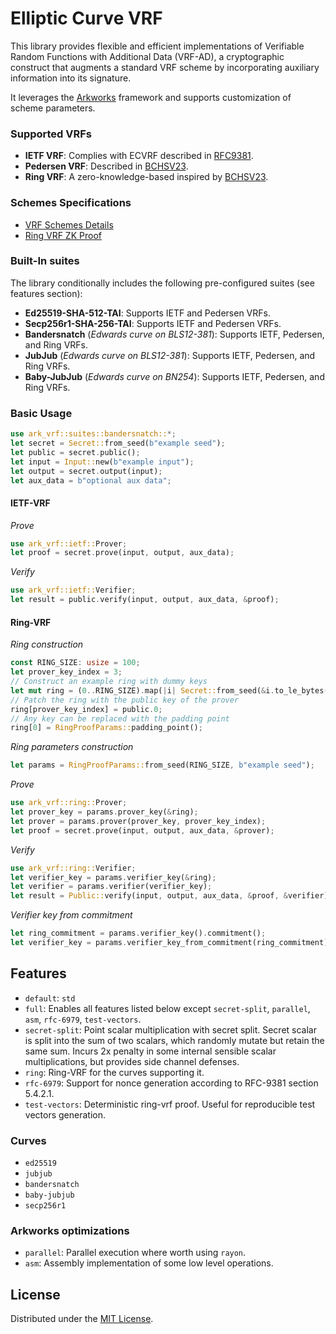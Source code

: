 # Elliptic Curve VRF

This library provides flexible and efficient implementations of Verifiable
Random Functions with Additional Data (VRF-AD), a cryptographic construct
that augments a standard VRF scheme by incorporating auxiliary information
into its signature.

It leverages the [Arkworks](https://github.com/arkworks-rs) framework and
supports customization of scheme parameters.

### Supported VRFs

- **IETF VRF**: Complies with ECVRF described in [RFC9381](https://datatracker.ietf.org/doc/rfc9381).
- **Pedersen VRF**: Described in [BCHSV23](https://eprint.iacr.org/2023/002).
- **Ring VRF**: A zero-knowledge-based inspired by [BCHSV23](https://eprint.iacr.org/2023/002).

### Schemes Specifications

- [VRF Schemes Details](https://github.com/davxy/bandersnatch-vrfs-spec)
- [Ring VRF ZK Proof](https://github.com/davxy/ring-proof-spec)

### Built-In suites

The library conditionally includes the following pre-configured suites (see features section):

- **Ed25519-SHA-512-TAI**: Supports IETF and Pedersen VRFs.
- **Secp256r1-SHA-256-TAI**: Supports IETF and Pedersen VRFs.
- **Bandersnatch** (_Edwards curve on BLS12-381_): Supports IETF, Pedersen, and Ring VRFs.
- **JubJub** (_Edwards curve on BLS12-381_): Supports IETF, Pedersen, and Ring VRFs.
- **Baby-JubJub** (_Edwards curve on BN254_): Supports IETF, Pedersen, and Ring VRFs.

### Basic Usage

```rust
use ark_vrf::suites::bandersnatch::*;
let secret = Secret::from_seed(b"example seed");
let public = secret.public();
let input = Input::new(b"example input");
let output = secret.output(input);
let aux_data = b"optional aux data";
```
#### IETF-VRF

_Prove_
```rust
use ark_vrf::ietf::Prover;
let proof = secret.prove(input, output, aux_data);
```

_Verify_
```rust
use ark_vrf::ietf::Verifier;
let result = public.verify(input, output, aux_data, &proof);
```

#### Ring-VRF

_Ring construction_
```rust
const RING_SIZE: usize = 100;
let prover_key_index = 3;
// Construct an example ring with dummy keys
let mut ring = (0..RING_SIZE).map(|i| Secret::from_seed(&i.to_le_bytes()).public().0).collect();
// Patch the ring with the public key of the prover
ring[prover_key_index] = public.0;
// Any key can be replaced with the padding point
ring[0] = RingProofParams::padding_point();
```

_Ring parameters construction_
```rust
let params = RingProofParams::from_seed(RING_SIZE, b"example seed");
```

_Prove_
```rust
use ark_vrf::ring::Prover;
let prover_key = params.prover_key(&ring);
let prover = params.prover(prover_key, prover_key_index);
let proof = secret.prove(input, output, aux_data, &prover);
```

_Verify_
```rust
use ark_vrf::ring::Verifier;
let verifier_key = params.verifier_key(&ring);
let verifier = params.verifier(verifier_key);
let result = Public::verify(input, output, aux_data, &proof, &verifier);
```

_Verifier key from commitment_
```rust
let ring_commitment = params.verifier_key().commitment();
let verifier_key = params.verifier_key_from_commitment(ring_commitment);
```

## Features

- `default`: `std`
- `full`: Enables all features listed below except `secret-split`, `parallel`, `asm`, `rfc-6979`, `test-vectors`.
- `secret-split`: Point scalar multiplication with secret split. Secret scalar is split into the sum
   of two scalars, which randomly mutate but retain the same sum. Incurs 2x penalty in some internal
   sensible scalar multiplications, but provides side channel defenses.
- `ring`: Ring-VRF for the curves supporting it.
- `rfc-6979`: Support for nonce generation according to RFC-9381 section 5.4.2.1.
- `test-vectors`: Deterministic ring-vrf proof. Useful for reproducible test vectors generation.

### Curves

- `ed25519`
- `jubjub`
- `bandersnatch`
- `baby-jubjub`
- `secp256r1`

### Arkworks optimizations

- `parallel`: Parallel execution where worth using `rayon`.
- `asm`: Assembly implementation of some low level operations.

## License

Distributed under the [MIT License](./LICENSE).
